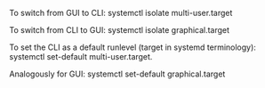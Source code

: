 To switch from GUI to CLI: systemctl isolate multi-user.target

To switch from CLI to GUI: systemctl isolate graphical.target

To set the CLI as a default runlevel (target in systemd terminology):
systemctl set-default multi-user.target.

Analogously for GUI: systemctl set-default graphical.target
